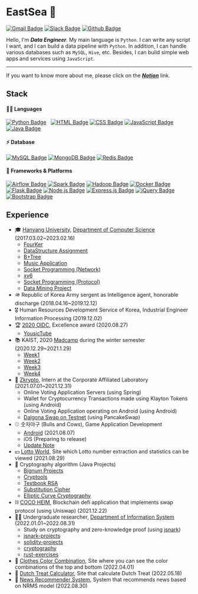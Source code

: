 <!-- Badge: https://github.com/alexandresanlim/Badges4-README.md-Profile -->

# EastSea 🌊
[![Gmail Badge](https://img.shields.io/badge/Gmail-D14836?logo=gmail&logoColor=white)](mailto:xgf6580@gmail.com)
[![Slack Badge](https://img.shields.io/badge/Slack-4A154B?logo=slack&logoColor=white)](https://www.slack.com/)
[![Github Badge](https://img.shields.io/badge/GitHub-100000?logo=github&logoColor=white)](https://www.github.com/10EastSea)
<!-- [![Instagram Badge](https://img.shields.io/badge/Instagram-DD2A7B?logo=instagram&logoColor=white)](https://www.instagram.com/y.eastsea) -->

Hello, I'm ***Data Engineer***. My main language is `Python`. I can write any script I want, and I can build a data pipeline with `Python`.
In addition, I can handle various databases such as `MySQL`, `Hive`, etc.
Besides, I can build simple web apps and services using `JavaScript`.

<hr>

If you want to know more about me, please click on the ***[Notion](https://eastsea.notion.site/Welcome-to-EastSea-47cdbe5249c74598b15872d61702055a)*** link.


## Stack

#### 👩‍💻 Languages
[![Python Badge](https://img.shields.io/badge/Python-FFD43B?style=for-the-badge&logo=python&logoColor=blue)](#) &nbsp; 
[![HTML Badge](https://img.shields.io/badge/HTML-E34F26?style=for-the-badge&logo=html5&logoColor=white)](#)
[![CSS Badge](https://img.shields.io/badge/CSS-1572B6?style=for-the-badge&logo=css3&logoColor=white)](#)
[![JavaScript Badge](https://img.shields.io/badge/JavaScript-323330?style=for-the-badge&logo=javascript&logoColor=F7DF1E)](#) &nbsp; 
[![Java Badge](https://img.shields.io/badge/Java-ED8B00?style=for-the-badge&logo=java&logoColor=white)](#)

#### ⚡ Database
[![MySQL Badge](https://img.shields.io/badge/MySQL-005C84?style=for-the-badge&logo=mysql&logoColor=white)](#)
[![MongoDB Badge](https://img.shields.io/badge/MongoDB-4EA94B?style=for-the-badge&logo=mongodb&logoColor=white)](#)
[![Redis Badge](https://img.shields.io/badge/redis-%23DD0031.svg?&style=for-the-badge&logo=redis&logoColor=white)](#)

#### 🚀 Frameworks & Platforms
[![Airflow Badge](https://img.shields.io/badge/Airflow-017CEE?style=for-the-badge&logo=Apache%20Airflow&logoColor=white)](#)
[![Spark Badge](https://img.shields.io/badge/Apache_Spark-FFFFFF?style=for-the-badge&logo=apachespark&logoColor=#E35A16)](#)
[![Hadoop Badge](https://img.shields.io/badge/Apache_Hadoop-66CCFF?style=for-the-badge&logo=apachehadoop&logoColor=white)](#)
[![Docker Badge](https://img.shields.io/badge/Docker-2CA5E0?style=for-the-badge&logo=docker&logoColor=white)](#) <br/>
[![Flask Badge](https://img.shields.io/badge/Flask-000000?style=for-the-badge&logo=flask&logoColor=white)](#)
[![Node.js Badge](https://img.shields.io/badge/Node.js-339933?style=for-the-badge&logo=nodedotjs&logoColor=white)](#)
[![Express.js Badge](https://img.shields.io/badge/Express.js-000000?style=for-the-badge&logo=express&logoColor=white)](#)
[![jQuery Badge](https://img.shields.io/badge/jQuery-0769AD?style=for-the-badge&logo=jquery&logoColor=white)](#)
[![Bootstrap Badge](https://img.shields.io/badge/Bootstrap-563D7C?style=for-the-badge&logo=bootstrap&logoColor=white)](#)


## Experience

- 🎓 [Hanyang University](https://www.hanyang.ac.kr/), [Department of Computer Science](http://cs.hanyang.ac.kr/) (2017.03.02~2023.02.16)
  * [FourKer](https://github.com/10EastSea/FourKer)
  * [DataStructure Assignment](https://github.com/10EastSea/data-structure_assignment)
  * [B+Tree](https://github.com/10EastSea/database_B-Tree)
  * [Music Application](https://github.com/10EastSea/database_MusicApp)
  * [Socket Programming (Network)](https://github.com/10EastSea/computer-network_socket-programming)
  * [xv6](https://github.com/10EastSea/os_xv6)
  * [Socket Programming (Protocol)](https://github.com/10EastSea/network-protocol_socket-programming)
  * [Data Mining Project](https://github.com/10EastSea/data-science_projects)
- 🪖 Republic of Korea Army sergent as Intelligence agent, honorable discharge (2018.04.16~2019.12.12)
- 🎖 Human Resources Development Service of Korea, Industrial Engineer Information Processing (2019.12.02)
- 🏆 [2020 OIDC](http://www.oidc.co.kr/oidc2020), Excellence award (2020.08.27)
  * [YousicTube](https://github.com/10EastSea/YousicTube)
- 📚 KAIST, 2020 [Madcamp](https://www.madcamp.io/) during the winter semester (2020.12.29~2021.1.29)
  * [Week1](https://github.com/10EastSea/cs496_week1)
  * [Week2](https://github.com/10EastSea/cs496_week2)
  * [Week3](https://github.com/10EastSea/cs496_week3)
  * [Week4](https://github.com/10EastSea/ai-health-training)
- 🏢 [Zkrypto](http://www.zkrypto.com/), Intern at the Corporate Affiliated Laboratory (2021.07.01~2021.12.31)
  * Online Voting Application Servers (using Spring)
  * Wallet for Cryptocurrency Transactions made using Klayton Tokens (using Android)
  * Online Voting Application operating on Android (using Android)
  * [Dalgona Swap on Testnet](https://github.com/10EastSea/dalgona-testnet) (using PancakeSwap)
- ⚾️ 숫자야구 (Bulls and Cows), Game Application Development
  * [Android](https://play.google.com/store/apps/details?id=com.eastsea.bulls_and_cows) (2021.08.07)
  * iOS (Preparing to release)
  * [Update Note](https://github.com/10EastSea/bulls_and_cows)
- 💵 [Lotto World](https://10eastsea.github.io/lottoworld/), Site which Lotto number extraction and statistics can be viewed (2021.08.29)
- 🔐 Cryptography algorithm (Java Projects)
  * [Bignum Projects](https://github.com/10EastSea/bignum-projects)
  * [Cryptools](https://github.com/10EastSea/cryptools)
  * [Textbook RSA](https://github.com/10EastSea/textbook-rsa)
  * [Substitution Cipher](https://github.com/10EastSea/substitution-cipher)
  * [Elliptic Curve Cryptography](https://github.com/10EastSea/elliptic-curve-cryptography)
- ⛓ [COCO HEIM](https://github.com/10EastSea/cocoheim), Blockchain defi application that implements swap protocol (using Uniswap) (2021.12.22)
- 🧑‍🎓 Undergraduate researcher, [Department of Information System](http://is.hanyang.ac.kr/) (2022.01.01~2022.08.31)
  * Study on cryptography and zero-knowledge proof (using [jsnark](https://github.com/akosba/jsnark))
  * [jsnark-projects](https://github.com/10EastSea/jsnark-projects)
  * [solidity-projects](https://github.com/10EastSea/solidity-projects)
  * [cryptography](https://github.com/10EastSea/cryptography)
  * [rust-exercises](https://github.com/10EastSea/rust-exercises)
- 👖 [Clothes Color Combination](https://10eastsea.github.io/clothing-color-combination/), Site where you can see the color combinations of the top and bottom (2022.04.01)
- 🧾 [Dutch Treat Calculator](https://10eastsea.github.io/dutch-treat-calculator/), Site that calculate Dutch Treat (2022.05.18)
- 📰 [News Recommender System](https://github.com/10EastSea/news-recommender-system), System that recommends news based on NRMS model (2022.08.30)
